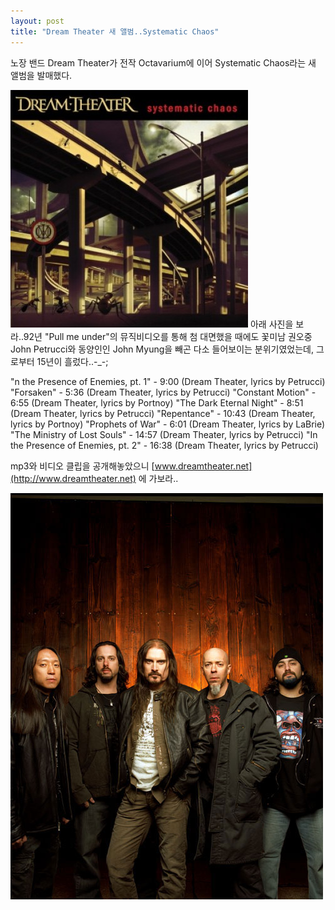 ```yaml
---
layout: post
title: "Dream Theater 새 앨범..Systematic Chaos"
---
```


노장 밴드 Dream Theater가 전작 Octavarium에 이어 Systematic Chaos라는 새 앨범을 발매했다.

![image](/assets/images/9455c9227c11d48fb59254583b32f76e.jpg)
아래 사진을 보라..92년 "Pull me under"의 뮤직비디오를 통해 첨 대면했을 때에도 꽃미남 권오중 John Petrucci와 동양인인 John Myung을 빼곤 다소 들어보이는 분위기였었는데, 그로부터 15년이 흘렀다..-_-;

"n the Presence of Enemies, pt. 1" - 9:00 (Dream Theater, lyrics by Petrucci) "Forsaken" - 5:36 (Dream Theater, lyrics by Petrucci) "Constant Motion" - 6:55 (Dream Theater, lyrics by Portnoy) "The Dark Eternal Night" - 8:51 (Dream Theater, lyrics by Petrucci) "Repentance" - 10:43 (Dream Theater, lyrics by Portnoy) "Prophets of War" - 6:01 (Dream Theater, lyrics by LaBrie) "The Ministry of Lost Souls" - 14:57 (Dream Theater, lyrics by Petrucci) "In the Presence of Enemies, pt. 2" - 16:38 (Dream Theater, lyrics by Petrucci) 

mp3와 비디오 클립을 공개해놓았으니 [www.dreamtheater.net](http://www.dreamtheater.net)
에 가보라..

![image](/assets/images/ab417aebd738c469a99c570916cf49cd.jpg)

